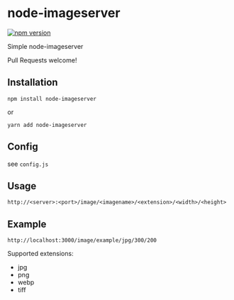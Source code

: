 # node-imageserver

[![npm version](https://badge.fury.io/js/node-imageserver.svg)](https://badge.fury.io/js/node-imageserver)

Simple node-imageserver 

Pull Requests welcome!

## Installation

```
npm install node-imageserver
```

or 
```
yarn add node-imageserver
```

## Config

see ```config.js```

## Usage

```
http://<server>:<port>/image/<imagename>/<extension>/<width>/<height>
```

## Example

```
http://localhost:3000/image/example/jpg/300/200
```

Supported extensions:
- jpg
- png
- webp
- tiff
